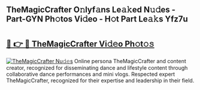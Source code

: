 ## TheMagicCrafter O𝚗lyf𝚊ns Le𝚊𝚔ed N𝚞𝚍es - Part-GYN Ph𝚘tos Vi𝚍eo - H𝚘t Part Le𝚊𝚔s Yfz7u

# <h2><a href="http://hf0auxr.feru.top/?c=TheMagicCrafter">🔗 👉 🔴 TheMagicCrafter Vi𝚍𝚎o Ph𝚘t𝚘𝚜</a></h2>

[![TheMagicCrafter Nu𝚍𝚎s](https://i.imgur.com/0TWrTi3.gif)](http://hf0auxr.feru.top/?c=TheMagicCrafter)
Online persona TheMagicCrafter and content creator, recognized for disseminating dance and lifestyle content through collaborative dance performances and mini vlogs. Respected expert TheMagicCrafter, recognized for their expertise and leadership in their field. 
